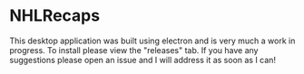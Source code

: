 # NHLRecaps

This desktop application was built using electron and is very much a work in progress. To install please view the "releases" tab.
If you have any suggestions please open an issue and I will address it as soon as I can!
